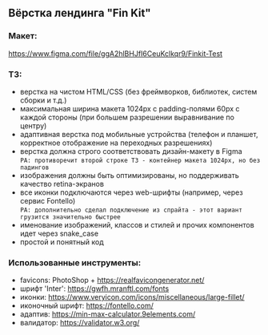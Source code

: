 ## Вёрстка лендинга "Fin Kit"

### Макет:
https://www.figma.com/file/ggA2hlBHJfI6CeuKclkqr9/Finkit-Test

### ТЗ:
- верстка на чистом HTML/CSS (без фреймворков, библиотек, систем сборки и т.д.)
- максимальная ширина макета 1024px с padding-полями 60px с каждой стороны (при большем разрешении выравнивание по центру)
- адаптивная верстка под мобильные устройства (телефон и планшет, корректное отображение на переходных разрешениях)
- верстка должна строго соответствовать дизайн-макету в Figma  
  `РА: противоречит второй строке ТЗ - контейнер макета 1024px, но без падингов`
- изображения должны быть оптимизированы, но поддерживать качество retina-экранов
- все иконки подключаются через web-шрифты (например, через сервис Fontello)  
  `РА: дополнительно сделал подключение из спрайта - этот вариант грузится значительно быстрее`
- именование изображений, классов и стилей и прочих компонентов идет через snake_case
- простой и понятный код

### Использованные инструменты:
- favicons: PhotoShop + https://realfavicongenerator.net/
- шрифт 'Inter': https://gwfh.mranftl.com/fonts
- иконки: https://www.veryicon.com/icons/miscellaneous/large-fillet/
- иконочный шрифт: https://fontello.com/
- адаптив: https://min-max-calculator.9elements.com/
- валидатор: https://validator.w3.org/
